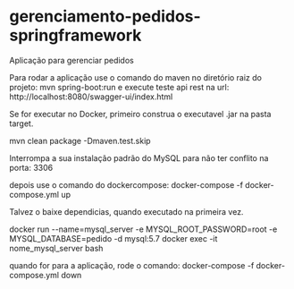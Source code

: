 # gerenciamento-pedidos-springframework
Aplicação para gerenciar pedidos

Para rodar a aplicação use o comando do maven no diretório raiz do projeto: mvn spring-boot:run e execute teste api rest na url: http://localhost:8080/swagger-ui/index.html

Se for executar no Docker, primeiro construa o executavel .jar na pasta target.

mvn clean package -Dmaven.test.skip

Interrompa a sua instalação padrão do MySQL	para não ter conflito na porta: 3306

depois use o comando do dockercompose: docker-compose -f docker-compose.yml up

Talvez o baixe dependicias, quando executado na primeira vez.

docker run --name=mysql_server -e MYSQL_ROOT_PASSWORD=root -e MYSQL_DATABASE=pedido -d mysql:5.7
docker exec -it nome_mysql_server bash

quando for para a aplicação, rode o comando: docker-compose -f docker-compose.yml down
